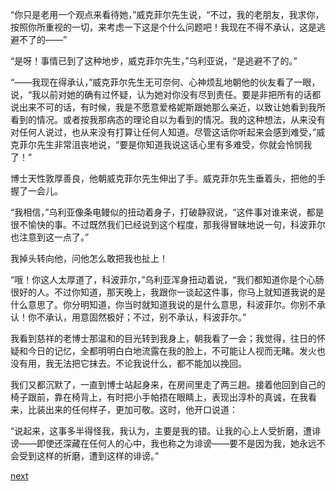 
“你只是老用一个观点来看待她，”威克菲尔先生说，“不过，我的老朋友，我求你，按照你所重视的一切，来考虑一下这是个什么问题吧！我现在不得不承认，这是逃避不了的——”

“是呀！事情已到了这种地步，威克菲尔先生，”乌利亚说，“是逃避不了的。”

“——我现在得承认，”威克菲尔先生无可奈何、心神烦乱地朝他的伙友看了一眼，说，“我以前对她的确有过怀疑，认为她对你没有尽到责任。要是非把所有的话都说出来不可的话，有时候，我是不愿意爱格妮斯跟她那么亲近，以致让她看到我所看到的情况。或者按我那病态的理论自以为看到的情况。我的这种想法，从来没有对任何人说过，也从来没有打算让任何人知道。尽管这话你听起来会感到难受，”威克菲尔先生非常沮丧地说，“要是你知道我说这话心里有多难受，你就会怜悯我了！”

博士天性敦厚善良，他朝威克菲尔先生伸出了手。威克菲尔先生垂着头，把他的手握了一会儿。

“我相信，”乌利亚像条电鳗似的扭动着身子，打破静寂说，“这件事对谁来说，都是很不愉快的事。不过既然我们已经说到这个程度，那我得冒昧地说一句，科波菲尔也注意到这一点了。”

我掉头转向他，问他怎么敢把我也扯上！

“哦！你这人太厚道了，科波菲尔，”乌利亚浑身扭动着说，“我们都知道你是个心肠很好的人。不过你知道，那天晚上，我跟你一谈起这件事，你马上就知道我说的是什么意思了。你分明知道，你当时就知道我说的是什么意思，科波菲尔。你别不承认！你不承认，用意固然极好；不过，别不承认，科波菲尔。”

我看到慈祥的老博士那温和的目光转到我身上，朝我看了一会；我觉得，往日的怀疑和今日的记忆，全都明明白白地流露在我的脸上，不可能让人视而无睹。发火也没有用，我无法把它抹去。不论我说什么，都不能加以挽回。

我们又都沉默了，一直到博士站起身来，在房间里走了两三趟。接着他回到自己的椅子跟前，靠在椅背上，有时把小手帕捂在眼睛上，表现出淳朴的真诚，在我看来，比装出来的任何样子，更加可敬。这时，他开口说道：

“说起来，这事多半得怪我，我认为，主要是我的错。让我的心上人受折磨，遭诽谤——即使还深藏在任何人的心中，我也称之为诽谤——要不是因为我，她永远不会受到这样的折磨，遭到这样的诽谤。”

[next](page546)